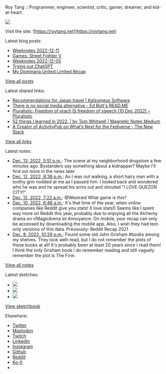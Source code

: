 Roy Tang :: Programmer, engineer, scientist, critic, gamer, dreamer, and kid-at-heart.

![](https://roytang.net/static/img/profile.jpg)

Visit the site: ![https://roytang.net](https://roytang.net)

Latest blog posts:

- [Weeknotes 2022-12-11](https://roytang.net/2022/12/weeknotes-12-11/)
- [Games: Street Fighter V](https://roytang.net/2022/12/street-fighter-v/)
- [Weeknotes 2022-12-05](https://roytang.net/2022/12/weeknotes-12-05/)
- [Trying out ChatGPT](https://roytang.net/2022/12/chatgpt/)
- [My Dominaria United Limited Recap](https://roytang.net/2022/12/mtgdmu-limited-recap/)

[View all posts](https://roytang.net/blog)

Latest shared links:

- [Recommendations for Japan travel | Kalzumeus Software](https://roytang.net/2022/12/df1c505368a315bbf21acf7400ba62d7/)
- [There is no social media alternative - Ed Bott&#x27;s READ.ME](https://roytang.net/2022/12/19e62b179dd14ff8a2acd064755fe477/)
- [Pluralistic: Freedom of reach IS freedom of speech (10 Dec 2022) – Pluralistic](https://roytang.net/2022/12/f0527acc53d901434a39d7387df997ee/)
- [52 things I learned in 2022. | by Tom Whitwell | Magnetic Notes Medium](https://roytang.net/2022/12/35c5b1407b379c5fdc308113d8b82937/)
- [A Creator of ActivityPub on What’s Next for the Fediverse - The New Stack](https://roytang.net/2022/12/ead6ecf64d8ab1b4581c44ab7df8854d/)

[View all links](https://roytang.net/links)

Latest notes:

- [Dec. 13, 2022, 5:51 p.m.](https://roytang.net/2022/12/64ed63220be6aa46cfa9af407e55f582/): The scene at my neighborhood drugstore a few minutes ago. Bystanders say something about a kidnapper? Maybe I&#x27;ll find out more in the news later
- [Dec. 12, 2022, 8:38 p.m.](https://roytang.net/2022/12/d7f16c05582a2db136c8a5dc32e91142/): As I was out walking, a short hairy man with a toothy grin nodded at me as I passed him. I looked back and wondered who he was and he spread his arms out and shouted &quot;I LOVE QUEZON CITY!&quot;
- [Dec. 12, 2022, 7:22 a.m.](https://roytang.net/2022/12/1602081376278237184/): @Westraid What game is this?
- [Dec. 10, 2022, 6:46 a.m.](https://roytang.net/2022/12/reddit-recap/): It&#x27;s that time of the year, when online companies like Reddit give you stats! (I love stats!) Seems like I spent way more on Reddit this year, probably due to enjoying all the Alchemy drama on r/MagicArena lol Annoyance: On mobile, your recap can only be accessed by downloading the mobile app. Also, I wish they had text-only versions of this data. Previously: Reddit Recap 2021
- [Dec. 8, 2022, 10:29 p.m.](https://roytang.net/2022/12/grisham/): Found some old John Grisham #books among my shelves. They look well-read, but I do not remember the plots of these books at all! It&#x27;s probably been at least 20 years since I read them! I think the only Grisham book I do remember reading and still vaguely remember the plot is The Firm.

[View all notes](https://roytang.net/notes)

Latest sketches:


- ![](https://roytang.net/media/cache/f5/83/f583e6f8cabb768e013c3292f03b5274.jpg)
- ![](https://roytang.net/media/cache/dc/31/dc31bec42193147458f2e50c9a7fe4ac.jpg)
- ![](https://roytang.net/media/cache/73/2b/732bd4c80057609c59932ce77d753675.jpg)

[View sketchbook](https://roytang.net/albums/sketchbook)


Elsewhere:

- [Twitter](https://twitter.com/roytang)
- [Mastodon](https://indieweb.social/@roytang)
- [Twitch](https://twitch.tv/twitchyroy)
- [LinkedIn](https://www.linkedin.com/in/roytang)
- [Instagram](https://instagram.com/roytang0400)
- [Github](https://github.com/roytang)
- [Reddit](https://reddit.com/u/hungryroy)
- [Ko-fi](https://ko-fi.com/roytang)
- [](mailto:hello@roytang.net)